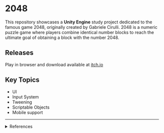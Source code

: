 # 2048
This repository showcases a **Unity Engine** study project dedicated to the famous game 2048, originally created by Gabriele Cirulli. 2048 is a numeric puzzle game where players combine identical number blocks to reach the ultimate goal of obtaining a block with the number 2048. 

## Releases
Play in browser and download available at [itch.io](https://stroudle42.itch.io/2048)

## Key Topics

- UI
- Input System
- Tweening
- Scriptable Objects
- Mobile support

***
<details>
  
<summary>References</summary>

-   [How to make 2048 in Unity (Complete Tutorial)](https://www.youtube.com/watch?v=4NFZwPhqeRs&ab_channel=Zigurous)
-   [Swipe Detection + Trail Effect w/ New Input System - Unity Tutorial](https://www.youtube.com/watch?v=XUx_QlJpd0M&t=847s&ab_channel=samyam)
-   [Optimize your mobile game performance](https://blog.unity.com/games/optimize-your-mobile-game-performance-expert-tips-on-graphics-and-assets)
-   [DOTWeen - Documentation](https://dotween.demigiant.com/documentation.php)
-   [Semantic Commit Messages](https://gist.github.com/joshbuchea/6f47e86d2510bce28f8e7f42ae84c716)

</details>
